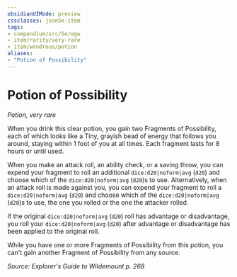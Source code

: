 ```yaml
---
obsidianUIMode: preview
cssclasses: json5e-item
tags:
- compendium/src/5e/egw
- item/rarity/very-rare
- item/wondrous/potion
aliases: 
- "Potion of Possibility"
---
```

# Potion of Possibility
*Potion, very rare*  


When you drink this clear potion, you gain two Fragments of Possibility, each of which looks like a Tiny, grayish bead of energy that follows you around, staying within 1 foot of you at all times. Each fragment lasts for 8 hours or until used.

When you make an attack roll, an ability check, or a saving throw, you can expend your fragment to roll an additional `dice:d20|noform|avg` (`d20`) and choose which of the `dice:d20|noform|avg` (`d20`)s to use. Alternatively, when an attack roll is made against you, you can expend your fragment to roll a `dice:d20|noform|avg` (`d20`) and choose which of the `dice:d20|noform|avg` (`d20`)s to use, the one you rolled or the one the attacker rolled.

If the original `dice:d20|noform|avg` (`d20`) roll has advantage or disadvantage, you roll your `dice:d20|noform|avg` (`d20`) after advantage or disadvantage has been applied to the original roll.

While you have one or more Fragments of Possibility from this potion, you can't gain another Fragment of Possibility from any source.

*Source: Explorer's Guide to Wildemount p. 268*